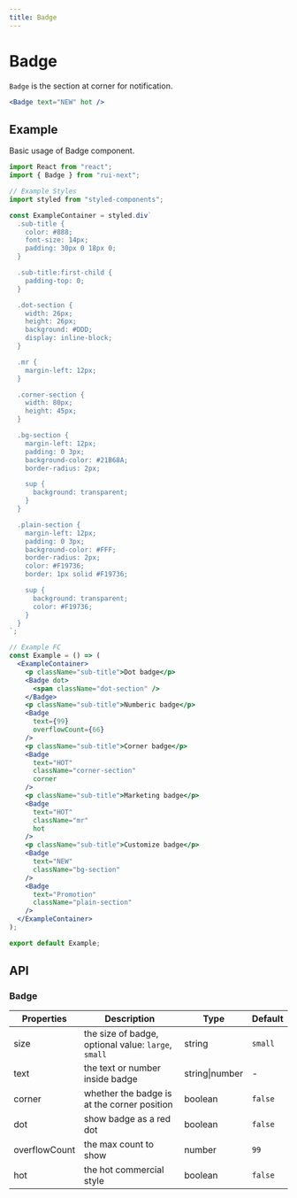 ```yaml
---
title: Badge
---
```


# Badge

`Badge` is the section at corner for notification.

```jsx
<Badge text="NEW" hot />
```

## Example

Basic usage of Badge component.

```jsx live=local
import React from "react";
import { Badge } from "rui-next";

// Example Styles
import styled from "styled-components";

const ExampleContainer = styled.div`
  .sub-title {
    color: #888;
    font-size: 14px;
    padding: 30px 0 18px 0;
  }

  .sub-title:first-child {
    padding-top: 0;
  }

  .dot-section {
    width: 26px;
    height: 26px;
    background: #DDD;
    display: inline-block;
  }

  .mr {
    margin-left: 12px;
  }

  .corner-section {
    width: 80px;
    height: 45px;
  }

  .bg-section {
    margin-left: 12px;
    padding: 0 3px;
    background-color: #21B68A;
    border-radius: 2px;

    sup {
      background: transparent;
    }
  }

  .plain-section {
    margin-left: 12px;
    padding: 0 3px;
    background-color: #FFF;
    border-radius: 2px;
    color: #F19736;
    border: 1px solid #F19736;

    sup {
      background: transparent;
      color: #F19736;
    }    
  }
`;

// Example FC
const Example = () => (
  <ExampleContainer>
    <p className="sub-title">Dot badge</p>
    <Badge dot>
      <span className="dot-section" />
    </Badge>
    <p className="sub-title">Numberic badge</p>
    <Badge
      text={99}
      overflowCount={66}
    />
    <p className="sub-title">Corner badge</p>
    <Badge
      text="HOT"
      className="corner-section"
      corner
    />
    <p className="sub-title">Marketing badge</p>
    <Badge
      text="HOT"
      className="mr"
      hot
    />
    <p className="sub-title">Customize badge</p>
    <Badge
      text="NEW"
      className="bg-section"
    />
    <Badge
      text="Promotion"
      className="plain-section"
    />
  </ExampleContainer>
);

export default Example;
```

## API

### Badge

Properties | Description | Type | Default
-----------|------------|------|--------
| size | the size of badge, optional value: `large`, `small` | string | `small` |
| text | the text or number inside badge | string\|number | - |
| corner | whether the badge is at the corner position | boolean | `false` |
| dot | show badge as a red dot | boolean | `false` |
| overflowCount | the max count to show | number | `99` |
| hot | the hot commercial style | boolean | `false` |
